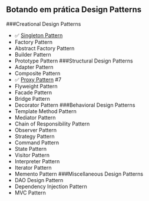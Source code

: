 ## Botando em prática Design Patterns
###Creational Design Patterns
- :white_check_mark: [Singleton Pattern](https://github.com/diegodmmorais/design-patterns-java/issues/1)
- Factory Pattern
- Abstract Factory Pattern
- Builder Pattern
- Prototype Pattern
###Structural Design Patterns
- Adapter Pattern
- Composite Pattern
- :white_check_mark: [Proxy Pattern](https://github.com/diegodmmorais/design-patterns-java/issues/7) #7
- Flyweight Pattern
- Facade Pattern
- Bridge Pattern
- Decorator Pattern
###Behavioral Design Patterns
- Template Method Pattern
- Mediator Pattern
- Chain of Responsibility Pattern
- Observer Pattern
- Strategy Pattern
- Command Pattern
- State Pattern
- Visitor Pattern
- Interpreter Pattern
- Iterator Pattern
- Memento Pattern
###Miscellaneous Design Patterns
- DAO Design Pattern
- Dependency Injection Pattern
- MVC Pattern